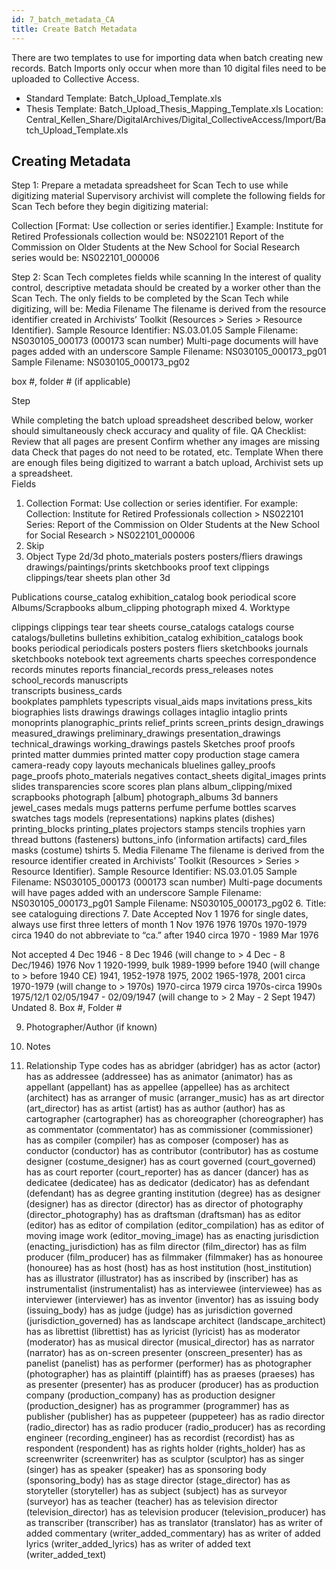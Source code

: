 ```yaml
---
id: 7_batch_metadata_CA
title: Create Batch Metadata 
---
```


There are two templates to use for importing data when batch creating new records. Batch Imports only occur when more than 10 digital files need to be uploaded to Collective Access.
 - Standard Template: Batch_Upload_Template.xls
 - Thesis Template: Batch_Upload_Thesis_Mapping_Template.xls
Location: Central_Kellen_Share/DigitalArchives/Digital_CollectiveAccess/Import/Batch_Upload_Template.xls

## Creating Metadata
Step 1: Prepare a metadata spreadsheet for Scan Tech to use while digitizing material
Supervisory archivist will complete the following fields for Scan Tech before they begin digitizing material: 

Collection [Format:  Use collection or series identifier.] 
Example: 
Institute for Retired Professionals collection would be: NS022101
Report of the Commission on Older Students at the New School for Social Research series would be:  NS022101_000006

Step 2: Scan Tech completes fields while scanning
In the interest of quality control, descriptive metadata should be created by a worker other than the Scan Tech. The only fields to be completed by the Scan Tech while digitizing, will be: 
Media Filename
The filename is derived from the resource identifier created in Archivists’ Toolkit (Resources > Series > Resource Identifier). 
Sample Resource Identifier: NS.03.01.05
Sample Filename: NS030105_000173 (000173 scan number)
Multi-page documents will have pages added with an underscore 
Sample Filename: NS030105_000173_pg01
Sample Filename: NS030105_000173_pg02

box #, folder # (if applicable)

Step 

While completing the batch upload spreadsheet described below, worker should simultaneously check accuracy and quality of file. QA Checklist: 
Review that all pages are present 
Confirm whether any images are missing data
Check that pages do not need to be rotated, etc.
Template
When there are enough files being digitized to warrant a batch upload, Archivist sets up a spreadsheet.  
Fields
1. Collection
Format:  Use collection or series identifier. For example: 
Collection: Institute for Retired Professionals collection > NS022101
Series: Report of the Commission on Older Students at the New School for Social Research > NS022101_000006
2. Skip
3. Object Type
2d/3d
photo_materials
posters
posters/fliers
drawings
drawings/paintings/prints
sketchbooks
proof
text
clippings
clippings/tear sheets
plan
other
3d

Publications
course_catalog
exhibition_catalog
book
periodical
score
Albums/Scrapbooks
album_clipping
photograph
mixed
4. Worktype

clippings
clippings
tear 
tear sheets
course_catalogs
catalogs 
course catalogs/bulletins
bulletins
exhibition_catalog
exhibition_catalogs
book
books
periodical
periodicals
posters
posters
fliers
sketchbooks
journals
sketchbooks
notebook
text
agreements
charts
speeches
correspondence
records
minutes
reports
financial_records
press_releases
notes
school_records
manuscripts    
transcripts
business_cards    
bookplates
pamphlets
typescripts
visual_aids
maps
invitations
press_kits
biographies
lists
drawings
drawings
collages
intaglio
intaglio prints
monoprints
planographic_prints
relief_prints
screen_prints
design_drawings
measured_drawings
preliminary_drawings
presentation_drawings
technical_drawings
working_drawings
pastels
Sketches
proof
proofs
printed matter
dummies
printed matter
copy
production stage
camera
camera-ready copy
layouts
mechanicals
bluelines
galley_proofs
page_proofs
photo_materials
negatives
contact_sheets
digital_images
prints
slides
transparencies
score
scores
plan
plans
album_clipping/mixed
scrapbooks
photograph [album]
photograph_albums
3d
banners
jewel_cases
medals
mugs
patterns
perfume
perfume bottles
scarves
swatches
tags
models
(representations)
napkins
plates
(dishes)
printing_blocks
printing_plates
projectors
stamps
stencils
trophies
yarn
thread
buttons
(fasteners)
buttons_info
(information artifacts)
card_files
masks
(costume)
tshirts
5. Media Filename
The filename is derived from the resource identifier created in Archivists’ Toolkit (Resources > Series > Resource Identifier). 
Sample Resource Identifier: NS.03.01.05
Sample Filename: NS030105_000173 (000173 scan number)
Multi-page documents will have pages added with an underscore 
Sample Filename: NS030105_000173_pg01
Sample Filename: NS030105_000173_pg02
6. Title: see cataloguing directions
7. Date
Accepted
Nov 1 1976 for single dates, always use first three letters of month
1 Nov 1976 
1976
1970s
1970-1979
circa 1940 do not abbreviate to “ca.” 
after 1940
circa 1970 - 1989
Mar 1976 


Not accepted
4 Dec 1946 - 8 Dec 1946 (will change to > 4 Dec - 8 Dec/1946)
1976 Nov 1
1920-1999, bulk 1989-1999
before 1940 (will change to > before 1940 CE)
1941, 1952-1978
1975, 2002
1965-1978, 2001
circa 1970-1979 (will change to > 1970s)
1970-circa 1979
circa 1970s-circa 1990s 
1975/12/1
02/05/1947 - 02/09/1947 (will change to > 2 May - 2 Sept 1947)
Undated
8. Box #, Folder #

9. Photographer/Author (if known)

10. Notes

11. Relationship Type codes 
has as abridger (abridger)
has as actor (actor)
has as addressee (addressee)
has as animator (animator)
has as appellant (appellant)
has as appellee (appellee)
has as architect (architect)
has as arranger of music (arranger_music)
has as art director (art_director)
has as artist (artist)
has as author (author)
has as cartographer (cartographer)
has as choreographer (choreographer)
has as commentator (commentator)
has as commissioner (commissioner)
has as compiler (compiler)
has as composer (composer)
has as conductor (conductor)
has as contributor (contributor)
has as costume designer (costume_designer)
has as court governed (court_governed)
has as court reporter (court_reporter)
has as dancer (dancer)
has as dedicatee (dedicatee)
has as dedicator (dedicator)
has as defendant (defendant)
has as degree granting institution (degree)
has as designer (designer)
has as director (director)
has as director of photography (director_photography)
has as draftsman (draftsman)
has as editor (editor)
has as editor of compilation (editor_compilation)
has as editor of moving image work (editor_moving_image)
has as enacting jurisdiction (enacting_jurisdiction)
has as film director (film_director)
has as film producer (film_producer)
has as filmmaker (filmmaker)
has as honouree (honouree)
has as host (host)
has as host institution (host_institution)
has as illustrator (illustrator)
has as inscribed by (inscriber)
has as instrumentalist (instrumentalist)
has as interviewee (interviewee)
has as interviewer (interviewer)
has as inventor (inventor)
has as issuing body (issuing_body)
has as judge (judge)
has as jurisdiction governed (jurisdiction_governed)
has as landscape architect (landscape_architect)
has as librettist (librettist)
has as lyricist (lyricist)
has as moderator (moderator)
has as musical director (musical_director)
has as narrator (narrator)
has as on-screen presenter (onscreen_presenter)
has as panelist (panelist)
has as performer (performer)
has as photographer (photographer)
has as plaintiff (plaintiff)
has as praeses (praeses)
has as presenter (presenter)
has as producer (producer)
has as production company (production_company)
has as production designer (production_designer)
has as programmer (programmer)
has as publisher (publisher)
has as puppeteer (puppeteer)
has as radio director (radio_director)
has as radio producer (radio_producer)
has as recording engineer (recording_engineer)
has as recordist (recordist)
has as respondent (respondent)
has as rights holder (rights_holder)
has as screenwriter (screenwriter)
has as sculptor (sculptor)
has as singer (singer)
has as speaker (speaker)
has as sponsoring body (sponsoring_body)
has as stage director (stage_director)
has as storyteller (storyteller)
has as subject (subject)
has as surveyor (surveyor)
has as teacher (teacher)
has as television director (television_director)
has as television producer (television_producer)
has as transcriber (transcriber)
has as translator (translator)
has as writer of added commentary (writer_added_commentary)
has as writer of added lyrics (writer_added_lyrics)
has as writer of added text (writer_added_text)
